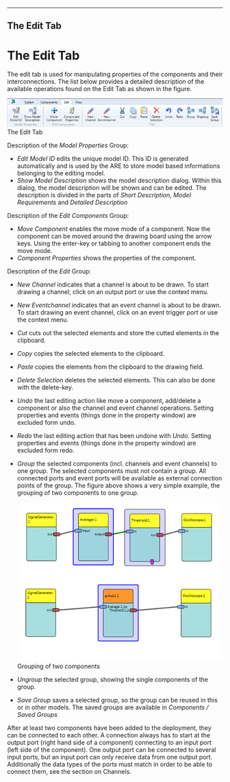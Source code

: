  
---
The Edit Tab 
--- 

# The Edit Tab

The edit tab is used for manipulating properties of the components and their interconnections. The list below provides a detailed description of the available operations found on the Edit Tab as shown in the figure.

![Screenshot: The edit tab](img/edit_tab.png "Screenshot: The edit tab")  
The Edit Tab

Description of the _Model Properties_ Group:

*   _Edit Model ID_ edits the unique model ID. This ID is generated automatically and is used by the ARE to store model based informations belonging to the editing model.
*   _Show Model Description_ shows the model description dialog. Within this dialog, the model description will be shown and can be edited. The description is divided in the parts of _Short Description_, _Model Requirements_ and _Detailed Description_

Description of the _Edit Components_ Group:

*   _Move Component_ enables the move mode of a component. Now the component can be moved around the drawing board using the arrow keys. Using the enter-key or tabbing to another component ends the move mode.
*   _Component Properties_ shows the properties of the component.

Description of the _Edit_ Group:

*   _New Channel_ indicates that a channel is about to be drawn. To start drawing a channel, click on an output port or use the context menu.
*   _New Eventchannel_ indicates that an event channel is about to be drawn. To start drawing an event channel, click on an event trigger port or use the context menu.
*   _Cut_ cuts out the selected elements and store the cutted elements in the clipboard.
*   _Copy_ copies the selected elements to the clipboard.
*   _Paste_ copies the elements from the clipboard to the drawing field.
*   _Delete Selection_ deletes the selected elements. This can also be done with the delete-key.
*   _Undo_ the last editing action like move a component, add/delete a component or also the channel and event channel operations. Setting properties and events (things done in the property window) are excluded form undo.
*   _Redo_ the last editing action that has been undone with _Undo_. Setting properties and events (things done in the property window) are excluded form redo.
*   _Group_ the selected components (incl. channels and event channels) to one group. The selected components must not contain a group. All connected ports and event ports will be available as external connection points of the group. The figure above shows a very simple example, the grouping of two components to one group.
    
    ![Grouping of two components](img/Group1.png "Grouping of two components")  
    Grouping of two components
    
*   _Ungroup_ the selected group, showing the single components of the group.
*   _Save Group_ saves a selected group, so the group can be reused in this or in other models. The saved groups are available in _Components / Saved Groups_

After at least two components have been added to the deployment, they can be connected to each other. A connection always has to start at the output port (right hand side of a component) connecting to an input port (left side of the component). One output port can be connected to several input ports, but an input port can only receive data from one output port. Additionally the data types of the ports must match in order to be able to connect them, see the section on Channels.